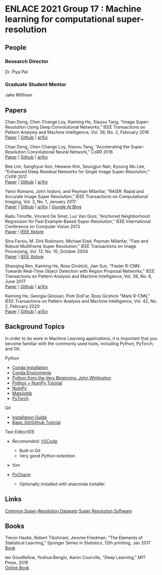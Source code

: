 # ENLACE 2021 Group 17 : Machine learning for computational super-resolution

## People
### Research Director
Dr. Piya Pal

### Graduate Student Mentor
Jake Millhiser

## Papers

Chao Dong, Chen Change Loy, Kaiming He, Xiaoou Tang,
"Image Super-Resolution Using Deep Convolutional Networks,"
IEEE Transactions on Pattern Analysis and Machine Intelligence, Vol. 38, No. 2, February 2016  
[Paper](https://ieeexplore.ieee.org/iel7/34/4359286/07115171.pdf) |
[Github](https://github.com/yjn870/SRCNN-pytorch) |
[arXiv](https://arxiv.org/abs/1501.00092)

Chao Dong, Chen Change Loy, Xiaoou Tang,
"Accelerating the Super-Resolution Convolutional Neural Network,"
CoRR 2016  
[Paper](https://arxiv.org/pdf/1608.00367.pdf) |
[Github](https://github.com/yjn870/FSRCNN-pytorch) |
[arXiv](https://arxiv.org/abs/1608.00367) 

Bee Lim, Sanghyun Son, Heewon Kim, Seungjun Nah, Kyoung Mu Lee,
"Enhanced Deep Residual Networks for Single Image Super-Resolution,"
CVPR 2017  
[Paper](https://openaccess.thecvf.com/content_cvpr_2017_workshops/w12/papers/Lim_Enhanced_Deep_Residual_CVPR_2017_paper.pdf) |
[Github](https://github.com/sanghyun-son/EDSR-PyTorch) |
[arXiv](https://arxiv.org/abs/1707.02921)

Yaniv Romano, John Isidoro, and Peyman Milanfar,
"RAISR: Rapid and Accurate Image Super Resolution,"
IEEE Transactions on Computational Imaging, Vol. 3, No. 1, January 2017  
[Paper](https://ieeexplore.ieee.org/iel7/6745852/6960042/07744595.pdf) |
[Github](https://github.com/movehand/raisr) |
[arXiv](https://arxiv.org/abs/1606.01299) |
[Google AI Blog](https://ai.googleblog.com/2016/11/enhance-raisr-sharp-images-with-machine.html)

Radu Timofte, Vincent De Smet, Luc Van Gool,
"Anchored Neighborhood Regression for Fast Example-Based Super-Resolution,"
IEEE International Conference on Computer Vision 2013  
[Paper](https://openaccess.thecvf.com/content_iccv_2013/papers/Timofte_Anchored_Neighborhood_Regression_2013_ICCV_paper.pdf) |
[IEEE Xplore](https://ieeexplore.ieee.org/document/6751349)

Sina Farsiu, M. Dirk Robinson, Michael Elad, Peyman Milanfar,
"Fast and Robust Multiframe Super Resolution,"
IEEE Transactions on Image Processing, Vol. 13, No. 10, October 2004  
[Paper](https://ieeexplore.ieee.org/stamp/stamp.jsp?arnumber=1331445) |
[IEEE Xplore](https://ieeexplore.ieee.org/stamp/stamp.jsp?arnumber=1331445)

Shaoqing Ren, Kaiming He, Ross Girshick, Jian Sun,
"Faster R-CNN: Towards Real-Time Object Detection with Region Proposal Networks,"
IEEE Transactions on Pattern Analysis and Machine Intelligence, Vol. 39, No. 6, June 2017  
[Paper](https://arxiv.org/pdf/1506.01497.pdf) |
[Github](https://github.com/open-mmlab/mmdetection) |
[arXiv](https://arxiv.org/abs/1506.01497) 

Kaiming He, Georgia Gkioxari, Piotr Doll\'ar, Ross Girshick
"Mark R-CNN,"
IEEE Transactions on Pattern Analysis and Machine Intelligence, Vol. 42, No. 2, February 2020  
[Paper](https://arxiv.org/pdf/1703.06870.pdf) |
[Github](https://github.com/open-mmlab/mmdetection) |
[arXiv](https://arxiv.org/abs/1703.06870)


## Background Topics
In order to do work in Machine Learning applications, it is important that you
become familiar with the commonly used tools, including Python, PyTorch, and
Git.

Python   

+ [Conda Installation](https://docs.anaconda.com/anaconda/install/)
+ [Conda Enviroments](https://conda.io/projects/conda/en/latest/user-guide/tasks/manage-environments.html)
+ [Python from the Very Beginning, John Whitington](https://coherentpdf.com/python/pythonfromtheverybeginning.html)
+ [Python + NumPy Tutorial](https://cs231n.github.io/python-numpy-tutorial/)
+ [NumPy](https://numpy.org/devdocs/user/absolute_beginners.html)
+ [Matplotlib](https://www.kaggle.com/prashant111/matplotlib-tutorial-for-beginners)
+ [PyTorch](https://pytorch.org/tutorials/beginner/basics/intro.html)

Git

+ [Installation Guide](https://github.com/git-guides/install-git)
+ [Basic Git/Github Tutorial](https://product.hubspot.com/blog/git-and-github-tutorial-for-beginners)

Text Editor/IDE

+ *Recomended*: [VSCode](https://code.visualstudio.com/)
	- Built-in Git
	- Very good Python extention
+ Vim

+ [PyCharm](https://www.jetbrains.com/pycharm/)
	- Optionally installed with anaconda installer.

## Links
[Common Super-Resolution Datasets](https://cvnote.ddlee.cc/2019/09/22/image-super-resolution-datasets)
[Super Resolution Software](https://users.soe.ucsc.edu/~milanfar/software/superresolution.html)

## Books
Trevor Hastie, Robert Tibshirani, Jerome Friedman,
"The Elements of Statistical Learning,"
Springer Series in Statistics, 12th printiing, Jan 2017  
[Book](https://web.stanford.edu/~hastie/ElemStatLearn//printings/ESLII_print12_toc.pdf)

Ian Goodfellow, Yoshua Bengio,  Aaron Courville, 
"Deep Learning,"
MIT Press, 2016  
[Online Book](https://www.deeplearningbook.org/)
